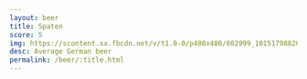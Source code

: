 ```yaml
---
layout: beer
title: Spaten
score: 5
img: https://scontent.xx.fbcdn.net/v/t1.0-0/p480x480/602999_10151798820463745_26311115_n.jpg?oh=79c1430b69cf754769836657952725b5&oe=587CB069
desc: Average German beer
permalink: /beer/:title.html
---
```

